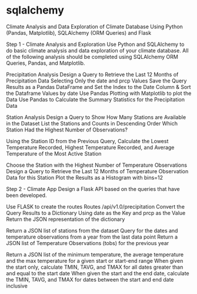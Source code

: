 # sqlalchemy


Climate Analysis and Data Exploration of Climate Database Using Python (Pandas, Matplotlib), SQLAlchemy (ORM Queries) and Flask

Step 1 - Climate Analysis and Exploration
Use Python and SQLAlchemy to do basic climate analysis and data exploration of your climate database. All of the following analysis should be completed using SQLAlchemy ORM Queries, Pandas, and Matplotlib.

Precipitation Analysis
Design a Query to Retrieve the Last 12 Months of Precipitation Data Selecting Only the date and prcp Values
Save the Query Results as a Pandas DataFrame and Set the Index to the Date Column & Sort the Dataframe Values by date
Use Pandas Plotting with Matplotlib to plot the Data
Use Pandas to Calculate the Summary Statistics for the Precipitation Data


Station Analysis
Design a Query to Show How Many Stations are Available in the Dataset
List the Stations and Counts in Descending Order
Which Station Had the Highest Number of Observations?

Using the Station ID from the Previous Query, Calculate the Lowest Temperature Recorded, Highest Temperature Recorded, and Average Temperature of the Most Active Station

Choose the Station with the Highest Number of Temperature Observations
Design a Query to Retrieve the Last 12 Months of Temperature Observation Data for this Station
Plot the Results as a Histogram with bins=12



Step 2 - Climate App
Design a Flask API based on the queries that have been developed.

Use FLASK to create the routes
Routes
/api/v1.0/precipitation
Convert the Query Results to a Dictionary Using date as the Key and prcp as the Value
Return the JSON representation of the dictionary

Return a JSON list of stations from the dataset
Query for the dates and temperature observations from a year from the last data point
Return a JSON list of Temperature Observations (tobs) for the previous year

Return a JSON list of the minimum temperature, the average temperature and the max temperature for a given start or start-end range
When given the start only, calculate TMIN, TAVG, and TMAX for all dates greater than and equal to the start date
When given the start and the end date, calculate the TMIN, TAVG, and TMAX for dates between the start and end date inclusive
